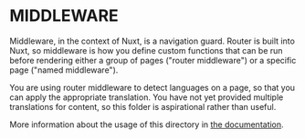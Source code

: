 # MIDDLEWARE

Middleware, in the context of Nuxt, is a navigation guard.  Router is built into Nuxt, so middleware is how you define custom functions that can be run before rendering either a group of pages ("router middleware") or a specific page ("named middleware").

You are using router middleware to detect languages on a page, so that you can apply the appropriate translation. You have not yet provided multiple translations for content, so this folder is aspirational rather than useful.

More information about the usage of this directory in [the documentation](https://nuxtjs.org/guide/routing#middleware).

